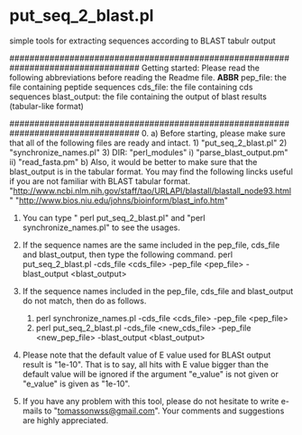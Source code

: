 put_seq_2_blast.pl
========

simple tools for extracting sequences according to BLAST tabulr output

##################################################################################
Getting started:
Please read the following abbreviations before reading the Readme file.
**ABBR**
pep_file:	the file containing peptide sequences
cds_file:	the file containing cds sequences
blast_output:	the file containing the output of blast results (tabular-like format)

##################################################################################
0.	a)	Before starting, please make sure that all of the following files are ready and intact.
		1)	"put_seq_2_blast.pl"
		2)	"synchronize_names.pl"
		3)	DIR:	"perl_modules"
			i)	"parse_blast_output.pm"
			ii)	"read_fasta.pm"
	b)	Also, it would be better to make sure that the blast_output is in the tabular format.
		You may find the following lincks useful if you are not familiar with BLAST tabular format.
			"http://www.ncbi.nlm.nih.gov/staff/tao/URLAPI/blastall/blastall_node93.html"
			"http://www.bios.niu.edu/johns/bioinform/blast_info.htm"

1.	You can type " perl put_seq_2_blast.pl" and "perl synchronize_names.pl" to see the usages.

2.	If the sequence names are the same included in the pep_file, cds_file and blast_output, then type the following command.
		perl put_seq_2_blast.pl -cds_file <cds_file>  -pep_file <pep_file> -blast_output <blast_output>

3.	If the sequence names included in the pep_file, cds_file and blast_output do not match, then do as follows.
	1)	perl  synchronize_names.pl -cds_file <cds_file>  -pep_file <pep_file>
	2)	perl put_seq_2_blast.pl -cds_file <new_cds_file>  -pep_file <new_pep_file> -blast_output <blast_output>

4.	Please note that the default value of E value used for BLASt output result is "1e-10". That is to say, all hits with E value bigger than the default value will be ignored if the argument "e_value" is not given or "e_value" is given as "1e-10".

5.	If you have any problem with this tool, please do not hesitate to write e-mails to "tomassonwss@gmail.com". Your comments and suggestions are highly appreciated.

